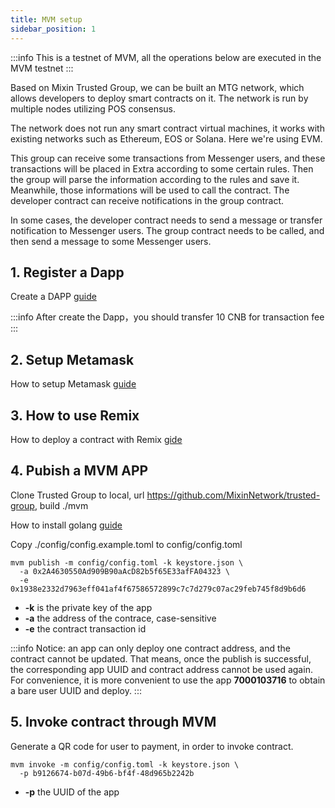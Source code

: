 ```yaml
---
title: MVM setup
sidebar_position: 1
---
```


:::info
This is a testnet of MVM, all the operations below are executed in the MVM testnet
:::

Based on Mixin Trusted Group, we can be built an MTG network, which allows developers to deploy smart contracts on it. The network is run by multiple nodes utilizing POS consensus.

The network does not run any smart contract virtual machines, it works with existing networks such as Ethereum, EOS or Solana. Here we're using EVM.

This group can receive some transactions from Messenger users, and these transactions will be placed in Extra according to some certain rules. Then the group will parse the information according to the rules and save it. Meanwhile, those informations will be used to call the contract. The developer contract can receive notifications in the group contract.

In some cases, the developer contract needs to send a message or transfer notification to Messenger users. The group contract needs to be called, and then send a message to some Messenger users.

## 1. Register a Dapp

Create a DAPP [guide](/docs/dapp/getting-started/create-dapp)

:::info
After create the Dapp，you should transfer 10 CNB for transaction fee
:::

## 2. Setup Metamask

How to setup Metamask [guide](/docs/mainnet/mvm/metamask)

## 3. How to use Remix 

How to deploy a contract with Remix [gide](/docs/mainnet/mvm/remix)

## 4. Pubish a MVM APP

Clone Trusted Group to local, url https://github.com/MixinNetwork/trusted-group, build ./mvm

How to install golang [guide](https://go.dev/doc/install)

Copy ./config/config.example.toml to config/config.toml

```
mvm publish -m config/config.toml -k keystore.json \
  -a 0x2A4630550Ad909B90aAcD82b5f65E33afFA04323 \
  -e 0x1938e2332d7963eff041af4f67586572899c7c7d279c07ac29feb745f8d9b6d6
```

- **-k** is the private key of the app
- **-a** the address of the contrace, case-sensitive
- **-e** the contract transaction id

:::info
Notice: an app can only deploy one contract address, and the contract cannot be updated. That means, once the publish is successful, the corresponding app UUID and contract address cannot be used again. For convenience, it is more convenient to use the app **7000103716** to obtain a bare user UUID and deploy.
:::

## 5. Invoke contract through MVM

Generate a QR code for user to payment, in order to invoke contract.

```
mvm invoke -m config/config.toml -k keystore.json \
  -p b9126674-b07d-49b6-bf4f-48d965b2242b
```

- **-p** the UUID of the app
